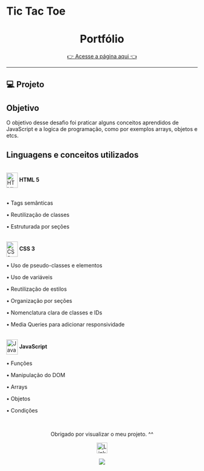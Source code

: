 # Tic Tac Toe

<h1 align="center"> Portfólio </h1>
<p align="center">
<a href="https://jonathanguimarae3s.github.io/tic-toc-toe/" target="_blank">👉 Acesse a página aqui 👈</a>
</p>    
<hr>
<!-- <div align="center">
<img width="500px" src="https://github.com/JonathanGuimarae3s/portifolioo/blob/main/css/imgs/gifs/1.gif">
<img width="500px" src="https://github.com/JonathanGuimarae3s/portifolioo/blob/main/css/imgs/gifs/2.gif">
</div> -->


## 💻 Projeto
<h2>Objetivo</h2>
O objetivo desse desafio foi praticar alguns conceitos aprendidos de JavaScript e a logica de programação, como por exemplos arrays, objetos e etcs. 


## Linguagens e conceitos utilizados 

<!-- HTML -->
<br>
<div><img align="center"  alt="HTML" width="30" height="40" src="https://cdn.jsdelivr.net/gh/devicons/devicon/icons/html5/html5-plain.svg" /> <b> HTML 5</b></div>
<br>
<p>• Tags semânticas</p>
<p>• Reutilização de classes</p>
<p>• Estruturada por seções</p>

<!-- CSS -->
<br>
<div>
<img align="center" alt="CSS"  width="30" height="40" src="https://cdn.jsdelivr.net/gh/devicons/devicon/icons/css3/css3-plain.svg" /> <b> CSS 3</b>
</div>
<p>• Uso de pseudo-classes e elementos</p>
<p>• Uso de variáveis</p>
<p>• Reutilização de estilos</p>
<p>• Organização por seções</p>
<p>• Nomenclatura clara de classes e IDs</p>
<p>• Media Queries para adicionar responsividade</p>
<br>
<div>
<img align="center" alt="Java Script" height="40" width="30" src="https://cdn.jsdelivr.net/gh/devicons/devicon/icons/javascript/javascript-plain.svg" />
<b> JavaScript</b>
 
 </div>
<p>• Funções</p>
<p>• Manipulação do DOM</p>
<p>• Arrays </p>
<p>• Objetos</p>
<p>• Condições</p>
<br>
<div>
<div>
  <div align = 'center'>
  <p>Obrigado por visualizar o meu projeto. ^^</p>
    
  <a href="https://www.linkedin.com/in/jonathan-guimar%C3%A3es-984b69219/"><img src="https://img.shields.io/badge/LinkedIn-282C34?logo=linkedin&logoColor=white" alt="LinkedIn logo" title="LinkedIn" height="28"></a>

<img src="https://c.tenor.com/EJ1C6RDW3YoAAAAM/kakashi-bye-bye-anime.gif">